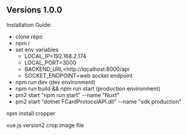 Versions 1.0.0
--------------

Installation Guide:
  - clone repo
  - npm i
  - set env variables
      - LOCAL_IP=192.168.2.174
      - LOCAL_PORT=3000
      - BACKEND_URL=http://localhost:8000/api
      - SOCKET_ENDPOINT=web socket endpoint
  - npm run dev (dev environment)
  - npm run build && npm run start (production environment)
  - pm2 start "npm run start" --name "Nuxt"
  - pm2 start "dotnet FCardProtocolAPI.dll" --name "sdk production"


  npm install cropper


vue.js version2 crop image file 
